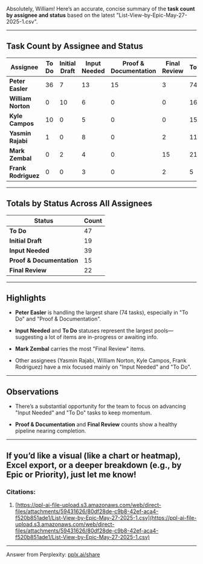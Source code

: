 Absolutely, William! Here’s an accurate, concise summary of the **task count by assignee and status** based on the latest "List-View-by-Epic-May-27-2025-1.csv".

---

## Task Count by Assignee and Status

|Assignee|To Do|Initial Draft|Input Needed|Proof & Documentation|Final Review|Total|
|---|---|---|---|---|---|---|
|**Peter Easler**|36|7|13|15|3|74|
|**William Norton**|0|10|6|0|0|16|
|**Kyle Campos**|10|0|5|0|0|15|
|**Yasmin Rajabi**|1|0|8|0|2|11|
|**Mark Zembal**|0|2|4|0|15|21|
|**Frank Rodriguez**|0|0|3|0|2|5|

---

## Totals by Status Across All Assignees

|Status|Count|
|---|---|
|**To Do**|47|
|**Initial Draft**|19|
|**Input Needed**|39|
|**Proof & Documentation**|15|
|**Final Review**|22|

---

## Highlights

- **Peter Easler** is handling the largest share (74 tasks), especially in "To Do" and "Proof & Documentation".
    
- **Input Needed** and **To Do** statuses represent the largest pools—suggesting a lot of items are in-progress or awaiting info.
    
- **Mark Zembal** carries the most "Final Review" items.
    
- Other assignees (Yasmin Rajabi, William Norton, Kyle Campos, Frank Rodriguez) have a mix focused mainly on "Input Needed" and "To Do".
    

---

## Observations

- There’s a substantial opportunity for the team to focus on advancing "Input Needed" and "To Do" tasks to keep momentum.
    
- **Proof & Documentation** and **Final Review** counts show a healthy pipeline nearing completion.
    

---

## If you’d like a visual (like a chart or heatmap), Excel export, or a deeper breakdown (e.g., by Epic or Priority), just let me know!

### Citations:

1. [https://ppl-ai-file-upload.s3.amazonaws.com/web/direct-files/attachments/59431626/80df28de-c9b8-42ef-aca4-f520b851ade1/List-View-by-Epic-May-27-2025-1.csv](https://ppl-ai-file-upload.s3.amazonaws.com/web/direct-files/attachments/59431626/80df28de-c9b8-42ef-aca4-f520b851ade1/List-View-by-Epic-May-27-2025-1.csv)

---

Answer from Perplexity: [pplx.ai/share](https://www.perplexity.ai/search/pplx.ai/share)